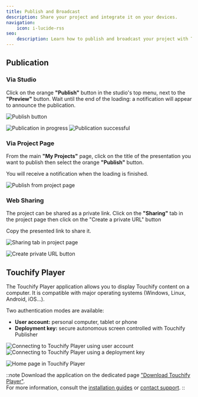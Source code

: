 ```yaml
---
title: Publish and Broadcast
description: Share your project and integrate it on your devices.
navigation:
    icon: i-lucide-rss
seo:
    description: Learn how to publish and broadcast your project with Touchify.
---
```


## Publication

### Via Studio

Click on the orange **"Publish"** button in the studio's top menu, next to the **"Preview"** button.
Wait until the end of the loading: a notification will appear to announce the publication.

![Publish button](/1-getting-started/6-publish/fr-publier-bouton.webp)

<div class="mt-4 grid sm:grid-cols-2 gap-4 max-w-full">
  <img src="/1-getting-started/6-publish/fr-publier-chargement.webp" alt="Publication in progress" />
  <img src="/1-getting-started/6-publish/fr-publier-succes.webp" alt="Publication successful" />
</div>

### Via Project Page

From the main **"My Projects"** page, click on the title of the presentation you want to publish then select the orange **"Publish"** button.

You will receive a notification when the loading is finished.

![Publish from project page](/1-getting-started/6-publish/fr-publier-page-projet.webp)

### Web Sharing

The project can be shared as a private link. Click on the **"Sharing"** tab in the project page then click on the "Create a private URL" button

Copy the presented link to share it.

![Sharing tab in project page](/1-getting-started/6-publish/fr-publier-partage.webp)

![Create private URL button](/1-getting-started/6-publish/fr-publier-creer-url-privee.webp)

## Touchify Player

The Touchify Player application allows you to display Touchify content on a computer. It is compatible with major operating systems (Windows, Linux, Android, iOS...).

Two authentication modes are available:

- **User account:** personal computer, tablet or phone
- **Deployment key:** secure autonomous screen controlled with Touchify Publisher

<div class="mt-4 grid sm:grid-cols-2 gap-4 max-w-full">
  <img src="/1-getting-started/6-publish/fr-publier-player-utilisateur.webp" alt="Connecting to Touchify Player using user account" />
  <img src="/1-getting-started/6-publish/fr-publier-player-cle.webp" alt="Connecting to Touchify Player using a deployment key" />
</div>

![Home page in Touchify Player](/1-getting-started/6-publish/fr-publier-player-home.webp)

::note
Download the application on the dedicated page ["Download Touchify Player"](https://get.touchify.io).<br>
For more information, consult the [installation guides](/en/touchify-player/installation/introduction) or [contact support](https://www.touchify.io/en/support).
::